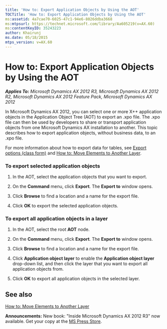 ```yaml
---
title: 'How to: Export Application Objects by Using the AOT'
TOCTitle: 'How to: Export Application Objects by Using the AOT'
ms:assetid: 4a7cae70-6025-47c1-94e6-8026ddba3668
ms:mtpsurl: https://technet.microsoft.com/library/Aa605219(v=AX.60)
ms:contentKeyID: 35243223
author: Khairunj
ms.date: 05/18/2015
mtps_version: v=AX.60
---
```


# How to: Export Application Objects by Using the AOT 


_**Applies To:** Microsoft Dynamics AX 2012 R3, Microsoft Dynamics AX 2012 R2, Microsoft Dynamics AX 2012 Feature Pack, Microsoft Dynamics AX 2012_

In Microsoft Dynamics AX 2012, you can select one or more X++ application objects in the Application Object Tree (AOT) to export an .xpo file. The .xpo file can then be used by developers to share or transport application objects from one Microsoft Dynamics AX installation to another. This topic describes how to export application objects, without business data, to an .xpo file.

For more information about how to export data for tables, see [Export options (class form)](https://technet.microsoft.com/library/aa571790\(v=ax.60\)) and [How to: Move Elements to Another Layer](https://technet.microsoft.com/library/aa892084\(v=ax.60\)).

### To export selected application objects

1.  In the AOT, select the application objects that you want to export.

2.  On the **Command** menu, click **Export**. The **Export to** window opens.

3.  Click **Browse** to find a location and a name for the export file.

4.  Click **OK** to export the selected application objects.

### To export all application objects in a layer

1.  In the AOT, select the root **AOT** node.

2.  On the **Command** menu, click **Export**. The **Export to** window opens.

3.  Click **Browse** to find a location and a name for the export file.

4.  Click **Application object layer** to enable the **Application object layer** drop-down list, and then click the layer that you want to export all application objects from.

5.  Click **OK** to export all application objects in the selected layer.

## See also

[How to: Move Elements to Another Layer](https://technet.microsoft.com/library/aa892084\(v=ax.60\))

  
**Announcements:** New book: "Inside Microsoft Dynamics AX 2012 R3" now available. Get your copy at the [MS Press Store](https://www.microsoftpressstore.com/store/inside-microsoft-dynamics-ax-2012-r3-9780735685109).


